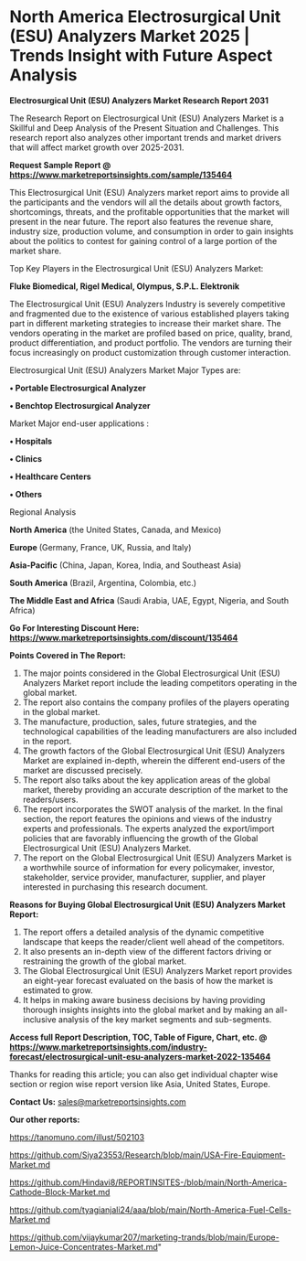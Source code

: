 # North America Electrosurgical Unit (ESU) Analyzers Market 2025 | Trends Insight with Future Aspect Analysis

<strong>Electrosurgical Unit (ESU) Analyzers Market Research Report 2031</strong>

The Research Report on Electrosurgical Unit (ESU) Analyzers Market is a Skillful and Deep Analysis of the Present Situation and Challenges. This research report also analyzes other important trends and market drivers that will affect market growth over 2025-2031.

<strong>Request Sample Report @ <a href=https://www.marketreportsinsights.com/sample/135464>https://www.marketreportsinsights.com/sample/135464</a></strong>

This Electrosurgical Unit (ESU) Analyzers market report aims to provide all the participants and the vendors will all the details about growth factors, shortcomings, threats, and the profitable opportunities that the market will present in the near future. The report also features the revenue share, industry size, production volume, and consumption in order to gain insights about the politics to contest for gaining control of a large portion of the market share.

Top Key Players in the Electrosurgical Unit (ESU) Analyzers Market:

<strong>Fluke Biomedical, Rigel Medical, Olympus, S.P.L. Elektronik</strong>

The Electrosurgical Unit (ESU) Analyzers Industry is severely competitive and fragmented due to the existence of various established players taking part in different marketing strategies to increase their market share. The vendors operating in the market are profiled based on price, quality, brand, product differentiation, and product portfolio. The vendors are turning their focus increasingly on product customization through customer interaction.

Electrosurgical Unit (ESU) Analyzers Market Major Types are:

<strong>• Portable Electrosurgical Analyzer

• Benchtop Electrosurgical Analyzer</strong>

Market Major end-user applications :

<strong>• Hospitals

• Clinics

• Healthcare Centers

• Others</strong>

Regional Analysis

</u><strong><b>North America</b></strong> (the United States, Canada, and Mexico)

<strong><b>Europe </b></strong>(Germany, France, UK, Russia, and Italy)

<strong><b>Asia-Pacific</b></strong> (China, Japan, Korea, India, and Southeast Asia)

<strong><b>South America</b></strong> (Brazil, Argentina, Colombia, etc.)

<strong><b>The Middle East and Africa</b></strong> (Saudi Arabia, UAE, Egypt, Nigeria, and South Africa)

<strong>Go For Interesting Discount Here: <a href=https://www.marketreportsinsights.com/discount/135464>https://www.marketreportsinsights.com/discount/135464</a></strong>

<strong>Points Covered in The Report:</strong>
<ol>
  <li>The major points considered in the Global Electrosurgical Unit (ESU) Analyzers Market report include the leading competitors operating in the global market.</li>
  <li>The report also contains the company profiles of the players operating in the global market.</li>
  <li>The manufacture, production, sales, future strategies, and the technological capabilities of the leading manufacturers are also included in the report.</li>
  <li>The growth factors of the Global Electrosurgical Unit (ESU) Analyzers Market are explained in-depth, wherein the different end-users of the market are discussed precisely.</li>
  <li>The report also talks about the key application areas of the global market, thereby providing an accurate description of the market to the readers/users.</li>
  <li>The report incorporates the SWOT analysis of the market. In the final section, the report features the opinions and views of the industry experts and professionals. The experts analyzed the export/import policies that are favorably influencing the growth of the Global Electrosurgical Unit (ESU) Analyzers Market.</li>
  <li>The report on the Global Electrosurgical Unit (ESU) Analyzers Market is a worthwhile source of information for every policymaker, investor, stakeholder, service provider, manufacturer, supplier, and player interested in purchasing this research document.</li>
</ol>
<strong>Reasons for Buying Global Electrosurgical Unit (ESU) Analyzers Market Report:</strong>

<ol>
  <li>The report offers a detailed analysis of the dynamic competitive landscape that keeps the reader/client well ahead of the competitors.</li>
  <li>It also presents an in-depth view of the different factors driving or restraining the growth of the global market.</li>
  <li>The Global Electrosurgical Unit (ESU) Analyzers Market report provides an eight-year forecast evaluated on the basis of how the market is estimated to grow.</li>
  <li>It helps in making aware business decisions by having providing thorough insights insights into the global market and by making an all-inclusive analysis of the key market segments and sub-segments.</li>
</ol>
<strong>Access full Report Description, TOC, Table of Figure, Chart, etc. @ <a href=https://www.marketreportsinsights.com/industry-forecast/electrosurgical-unit-esu-analyzers-market-2022-135464>https://www.marketreportsinsights.com/industry-forecast/electrosurgical-unit-esu-analyzers-market-2022-135464</a></strong>


Thanks for reading this article; you can also get individual chapter wise section or region wise report version like Asia, United States, Europe.

<strong>Contact Us:</strong>
sales@marketreportsinsights.com

<strong>Our other reports:</strong>

<a href=https://tanomuno.com/illust/502103>https://tanomuno.com/illust/502103</a>

<a href=https://github.com/Siya23553/Research/blob/main/USA-Fire-Equipment-Market.md>https://github.com/Siya23553/Research/blob/main/USA-Fire-Equipment-Market.md</a>

<a href=https://github.com/Hindavi8/REPORTINSITES-/blob/main/North-America-Cathode-Block-Market.md>https://github.com/Hindavi8/REPORTINSITES-/blob/main/North-America-Cathode-Block-Market.md</a>

<a href=https://github.com/tyagianjali24/aaa/blob/main/North-America-Fuel-Cells-Market.md>https://github.com/tyagianjali24/aaa/blob/main/North-America-Fuel-Cells-Market.md</a>

<a href=https://github.com/vijaykumar207/marketing-trands/blob/main/Europe-Lemon-Juice-Concentrates-Market.md>https://github.com/vijaykumar207/marketing-trands/blob/main/Europe-Lemon-Juice-Concentrates-Market.md</a>"
